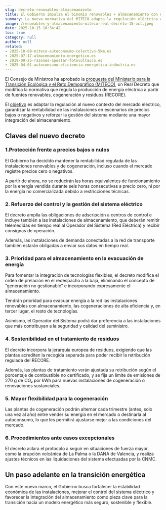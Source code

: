 ```yaml
---
slug: decreto-renovables-almacenamiento
title: El Gobierno impulsa el binomio renovables + almacenamiento con un nuevo marco regulatorio
summary: La nueva normativa del MITECO adapta la regulación eléctrica a los precios bajos del mercado y apuesta por un sistema más flexible, sostenible y seguro.
image: /renovables-y-almacenamiento-miteco-real-decreto-15-oct.jpeg
date: 2025-10-15 10:34:42
toc: true
category: null
author: null
related:
- 2025-10-08-miteco-autoconsumo-colectivo-5km.es
- 2025-07-17-almacenamiento-energetico.es
- 2019-09-25-razones-apostar-fotovoltaica.es
- 2025-04-01-autoconsumo-eficiencia-energetica-industria.es
---
```

El Consejo de Ministros ha aprobado la [propuesta del Ministerio para la Transición Ecológica y el Reto Demográfico (MITECO)](https://solventie.es/miteco-autoconsumo-colectivo-5km/), un Real Decreto que modifica la normativa que regula la producción de energía eléctrica a partir de fuentes renovables, cogeneración y residuos (RECORE).

El [objetivo](https://solventie.es/miteco-autoconsumo-colectivo-5km/#por-que-es-relevante) es adaptar la regulación al nuevo contexto del mercado eléctrico, garantizar la rentabilidad de las instalaciones en escenarios de precios bajos o negativos y reforzar la gestión del sistema mediante una mayor integración del almacenamiento.





## Claves del nuevo decreto

### 1.Protección frente a precios bajos o nulos

El Gobierno ha decidido mantener la rentabilidad regulada de las instalaciones renovables y de cogeneración, incluso cuando el mercado registre precios cero o negativos.

A partir de ahora, no se reducirán las horas equivalentes de funcionamiento por la energía vendida durante seis horas consecutivas a precio cero, ni por la energía no comercializada debido a restricciones técnicas.





### 2. Refuerzo del control y la gestión del sistema eléctrico

El decreto amplía las obligaciones de adscripción a centros de control e incluye también a las instalaciones de almacenamiento, que deberán remitir telemedidas en tiempo real al Operador del Sistema (Red Eléctrica) y recibir consignas de operación.

Además, las instalaciones de demanda conectadas a la red de transporte también estarán obligadas a enviar sus datos en tiempo real.





### 3. Prioridad para el almacenamiento en la evacuación de energía

Para fomentar la integración de tecnologías flexibles, el decreto modifica el orden de prelación en el redespacho a la baja, eliminando el concepto de “generación no gestionable” e incorporando expresamente el almacenamiento.

Tendrán prioridad para evacuar energía a la red las instalaciones renovables con almacenamiento, las cogeneraciones de alta eficiencia y, en tercer lugar, el resto de tecnologías.

Asimismo, el Operador del Sistema podrá dar preferencia a las instalaciones que más contribuyan a la seguridad y calidad del suministro.





### 4. Sostenibilidad en el tratamiento de residuos

El decreto incorpora la jerarquía europea de residuos, exigiendo que las plantas acrediten la recogida separada para poder recibir la retribución regulada del RECORE.

Además, las plantas de tratamiento verán ajustada su retribución según el porcentaje de combustible no certificado, y se fija un límite de emisiones de 270 g de CO₂ por kWh para nuevas instalaciones de cogeneración o renovaciones sustanciales.





### 5. Mayor flexibilidad para la cogeneración

Las plantas de cogeneración podrán alternar cada trimestre (antes, solo una vez al año) entre vender su energía en el mercado o destinarla al autoconsumo, lo que les permitirá ajustarse mejor a las condiciones del mercado.





### 6. Procedimientos ante casos excepcionales

El decreto aclara el protocolo a seguir en situaciones de fuerza mayor, como la erupción volcánica de La Palma o la DANA de Valencia, y realiza ajustes técnicos en las liquidaciones del sistema efectuadas por la CNMC.





## Un paso adelante en la transición energética

Con este nuevo marco, el Gobierno busca fortalecer la estabilidad económica de las instalaciones, mejorar el control del sistema eléctrico y favorecer la integración del almacenamiento como pieza clave para la transición hacia un modelo energético más seguro, sostenible y flexible.








